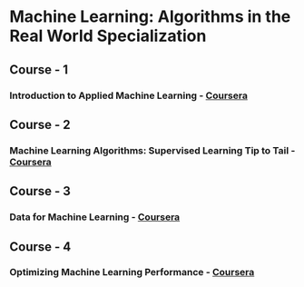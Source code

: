 # Machine Learning: Algorithms in the Real World Specialization

## Course - 1
### Introduction to Applied Machine Learning - [Coursera](https://www.coursera.org/learn/machine-learning-applied) 


## Course - 2
### Machine Learning Algorithms: Supervised Learning Tip to Tail - [Coursera](https://www.coursera.org/learn/machine-learning-classification-algorithms) 


## Course - 3
### Data for Machine Learning - [Coursera](https://www.coursera.org/learn/data-machine-learning) 


## Course - 4
### Optimizing Machine Learning Performance - [Coursera](https://www.coursera.org/learn/optimize-machine-learning-model-performance) 
